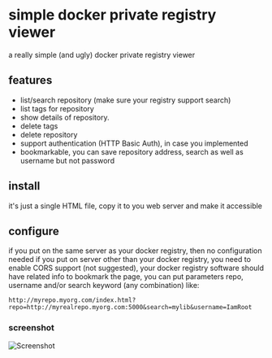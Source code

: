 # simple docker private registry viewer
a really simple (and ugly) docker private registry viewer

## features
- list/search repository (make sure your registry support search)
- list tags for repository
- show details of repository.
- delete tags
- delete repository
- support authentication (HTTP Basic Auth), in case you implemented
- bookmarkable, you can save repository address, search as well as username but not password

## install
it's just a single HTML file, copy it to you web server and make it accessible

## configure
if you put on the same server as your docker registry, then no configuration needed
if you put on server other than your docker registry, you need to enable CORS support (not suggested), your docker registry software should have related info
to bookmark the page, you can put parameters repo, username and/or search keyword (any combination) like:

```
http://myrepo.myorg.com/index.html?repo=http://myrealrepo.myorg.com:5000&search=mylib&username=IamRoot
```
### screenshot
![Screenshot](https://raw.github.com/mingbowan/private-docker-registry-ui/master/screenshot.PNG)
